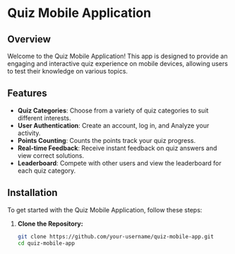 # Quiz Mobile Application

## Overview

Welcome to the Quiz Mobile Application! This app is designed to provide an engaging and interactive quiz experience on mobile devices, allowing users to test their knowledge on various topics.

## Features

- **Quiz Categories**: Choose from a variety of quiz categories to suit different interests.
- **User Authentication**: Create an account, log in, and Analyze your activity.
- **Points Counting**: Counts the points track your quiz progress.
- **Real-time Feedback**: Receive instant feedback on quiz answers and view correct solutions.
- **Leaderboard**: Compete with other users and view the leaderboard for each quiz category.


## Installation

To get started with the Quiz Mobile Application, follow these steps:

1. **Clone the Repository:**

   ```bash
   git clone https://github.com/your-username/quiz-mobile-app.git
   cd quiz-mobile-app
